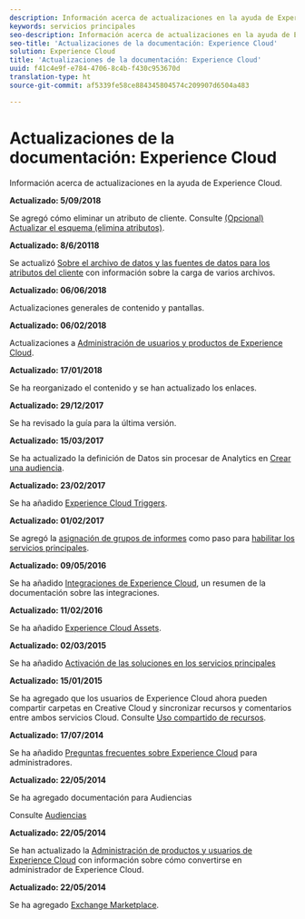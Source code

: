 ```yaml
---
description: Información acerca de actualizaciones en la ayuda de Experience Cloud.
keywords: servicios principales
seo-description: Información acerca de actualizaciones en la ayuda de Experience Cloud.
seo-title: 'Actualizaciones de la documentación: Experience Cloud'
solution: Experience Cloud
title: 'Actualizaciones de la documentación: Experience Cloud'
uuid: f41c4e9f-e784-4706-8c4b-f430c953670d
translation-type: ht
source-git-commit: af5339fe58ce884345804574c209907d6504a483

---
```



# Actualizaciones de la documentación: Experience Cloud

Información acerca de actualizaciones en la ayuda de Experience Cloud.

**Actualizado: 5/09/2018**

Se agregó cómo eliminar un atributo de cliente. Consulte [(Opcional) Actualizar el esquema (elimina atributos)](attributes/t-crs-usecase.md#task_6568898BB7C44A42ABFB86532B89063C).

**Actualizado: 8/6/20118**

Se actualizó [Sobre el archivo de datos y las fuentes de datos para los atributos del cliente](attributes/crs-data-file.md#concept_DE908F362DF24172BFEF48E1797DAF19) con información sobre la carga de varios archivos.

**Actualizado: 06/06/2018**

Actualizaciones generales de contenido y pantallas.

**Actualizado: 06/02/2018**

Actualizaciones a [Administración de usuarios y productos de Experience Cloud](admin-getting-started/admin-getting-started.md#topic_3FCB4099640647E3B2411ADBFCE81909).

**Actualizado: 17/01/2018**

Se ha reorganizado el contenido y se han actualizado los enlaces.

**Actualizado: 29/12/2017**

Se ha revisado la guía para la última versión.

**Actualizado: 15/03/2017**

Se ha actualizado la definición de Datos sin procesar de Analytics en [Crear una audiencia](audience-library/t-audience-create.md#task_37F407F58BF9459493BB8E968CDFE737).

**Actualizado: 23/02/2017**

Se ha añadido [Experience Cloud Triggers](activation/triggers.md#concept_887B30241B3E4DB0A2553B2996E2D4FB).

**Actualizado: 01/02/2017**

Se agregó la [asignación de grupos de informes](core-services/core-services.md#concept_apg_zq2_rw) como paso para [habilitar los servicios principales](core-services/core-services.md#concept_07ED1D5C64234E77976E6D572E78FB9C).

**Actualizado: 09/05/2016**

Se ha añadido [Integraciones de Experience Cloud](marketing-cloud-integrations.md#concept_9E6D3E37D1E3452E8CCCFA92AF034F90), un resumen de la documentación sobre las integraciones.

**Actualizado: 11/02/2016**

Se ha añadido [Experience Cloud Assets](experience-cloud-assets/experience-cloud-assets.md#concept_DDA5224C907D4A4F817D795DA0ED64D0).

**Actualizado: 02/03/2015**

Se ha añadido [Activación de las soluciones en los servicios principales](core-services/core-services.md#concept_07ED1D5C64234E77976E6D572E78FB9C)

**Actualizado: 15/01/2015**

Se ha agregado que los usuarios de Experience Cloud ahora pueden compartir carpetas en Creative Cloud y sincronizar recursos y comentarios entre ambos servicios Cloud. Consulte  [Uso compartido de recursos](experience-cloud-assets/creative-cloud.md#concept_3E5A34C3459047D5965F900788A9BA68).

**Actualizado: 17/07/2014**

Se ha añadido [Preguntas frecuentes sobre Experience Cloud](admin-getting-started/faq.md#concept_13219B4E51784577B6FF78AAA203DE91) para administradores.

**Actualizado: 22/05/2014**

Se ha agregado documentación para Audiencias

Consulte [Audiencias](audience-library/audience-library.md#topic_679810123CAA4E0CA4FA3417FB0100C7)

**Actualizado: 22/05/2014**

Se han actualizado la [Administración de productos y usuarios de Experience Cloud](admin-getting-started/admin-getting-started.md#topic_3FCB4099640647E3B2411ADBFCE81909) con información sobre cómo convertirse en administrador de Experience Cloud.

**Actualizado: 22/05/2014**

Se ha agregado [Exchange Marketplace](exchange.md#concept_E07F16F070544B82B56527A845C41D59).
